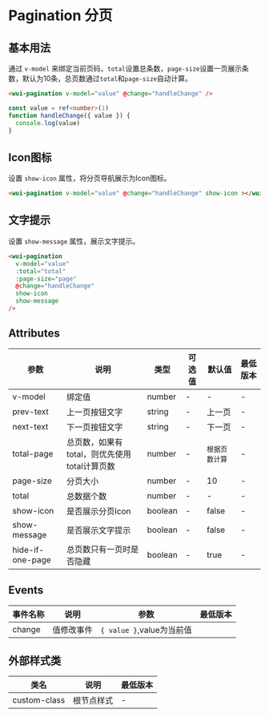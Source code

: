 <frame/>

#  Pagination 分页


## 基本用法

通过 `v-model` 来绑定当前页码，`total`设置总条数，`page-size`设置一页展示条数，默认为10条，总页数通过`total`和`page-size`自动计算。

```html
<wui-pagination v-model="value" @change="handleChange" />
```

```typescript
const value = ref<number>(1)
function handleChange({ value }) {
  console.log(value)
}
```

## Icon图标

设置 `show-icon` 属性，将分页导航展示为Icon图标。

```html
<wui-pagination v-model="value" @change="handleChange" show-icon ></wui-pagination>
```

## 文字提示

设置 `show-message` 属性，展示文字提示。

```html
<wui-pagination 
  v-model="value" 
  :total="total" 
  :page-size="page" 
  @change="handleChange" 
  show-icon 
  show-message
/>
```

## Attributes

| 参数 | 说明 | 类型 | 可选值 | 默认值 | 最低版本 |
|-----|------|-----|-------|-------|--------|
| v-model | 绑定值 | number | - | - | - |
| prev-text | 上一页按钮文字 |  string | - | 上一页 | - |
| next-text | 下一页按钮文字 |  string | - | 下一页 | - |
| total-page | 总页数，如果有total，则优先使用total计算页数 |  number | - | `根据页数计算` | - |
| page-size | 分页大小 |  number | - | 10 | - |
| total | 总数据个数 |  number | - | - | - |
| show-icon | 是否展示分页Icon |  boolean | - | false | - |
| show-message | 是否展示文字提示 |  boolean | - | false | - |
| hide-if-one-page | 总页数只有一页时是否隐藏 |  boolean | - | true | - |

## Events

| 事件名称 | 说明 | 参数 | 最低版本 |
|---------|-----|------|--------|
| change | 值修改事件 | `{ value }`,value为当前值 |

## 外部样式类

| 类名 | 说明 | 最低版本 |
|-----|------|--------|
| custom-class | 根节点样式 | - |
